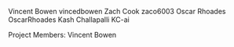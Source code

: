 Vincent Bowen vincedbowen
Zach Cook zaco6003
Oscar Rhoades OscarRhoades
Kash Challapalli KC-ai

Project Members:
Vincent Bowen